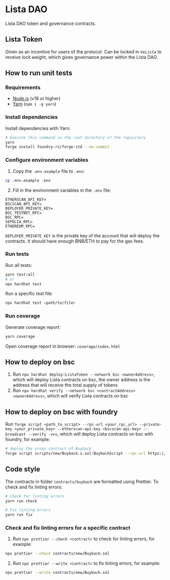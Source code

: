 # Lista DAO
Lista DAO token and governance contracts.

## Lista Token
Given as an incentive for users of the protocol. Can be locked in `VeLista`
to receive lock weight, which gives governance power within the Lista DAO.

## How to run unit tests

### Requirements

- [Node.js](https://nodejs.org/en/) (v18 or higher)
- [Yarn](https://yarnpkg.com/) (`npm i -g yarn`)

### Install dependencies

Install dependencies with Yarn:
```bash
# Execute this command in the root directory of the repository
yarn
forge install foundry-rs/forge-std --no-commit
```

### Configure environment variables

1. Copy the `.env.example` file to `.env`:
```bash
cp .env.example .env
```

2. Fill in the environment variables in the `.env` file:
```env
ETHERSCAN_API_KEY=
BSCSCAN_API_KEY=
DEPLOYER_PRIVATE_KEY=
BSC_TESTNET_RPC=
BSC_RPC=
SEPOLIA_RPC=
ETHEREUM_RPC=
```

`DEPLOYER_PRIVATE_KEY` is the private key of the account that will deploy the contracts. It should have enough BNB/ETH to pay for the gas fees.

### Run tests

Run all tests:
```bash
yarn test:all
# or
npx hardhat test
```

Run a specific test file:
```bash
npx hardhat test <path/to/file>
```

### Run coverage

Generate coverage report:
```bash
yarn coverage
```

Open coverage report in browser: `coverage/index.html`

## How to deploy on bsc

1. Run `npx hardhat deploy:ListaToken --network bsc <ownerAddress>`, which will deploy Lista contracts on bsc,
   the owner address is the address that will receive the total supply of tokens
2. Run `npx hardhat verify --network bsc <contractAddress> <ownerAddress>`, which will verify Lista contracts on bsc

## How to deploy on bsc with foundry
Run `forge script <path_to_script> --rpc-url <your_rpc_url> --private-key <your_private_key> --etherscan-api-key <bscscan-api-key> --broadcast --verify -vvv`, which will deploy Lista contracts on bsc with foundry, for example:
```bash
# deploy the proxy contract of Buyback
forge script scripts/new/Buyback.s.sol:BuybackScript --rpc-url https://bsc-dataseed.binance.org --etherscan-api-key <bscscan-api-key> --broadcast --verify -vvv
```

## Code style
The contracts in folder `contracts/buyback` are formatted using Prettier. To check and fix linting errors:
```bash
# Check for linting errors
yarn run check

# Fix linting errors
yarn run fix
```

### Check and fix linting errors for a specific contract
1. Run `npx prettier --check <contract>` to check for linting errors, for example:
```bash
npx prettier --check contracts/new/Buyback.sol
```
2. Run `npx prettier --write <contract>` to fix linting errors, for example:
```bash
npx prettier --write contracts/new/Buyback.sol
```
